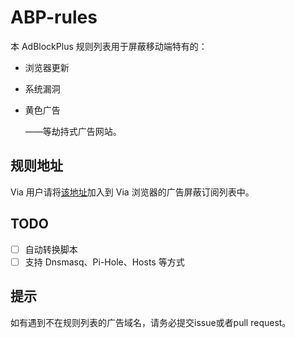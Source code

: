 # ABP-rules
本 AdBlockPlus 规则列表用于屏蔽移动端特有的：
* 浏览器更新
* 系统漏洞
* 黄色广告

     ——等劫持式广告网站。

## 规则地址
Via 用户请将[该地址](https://fastly.jsdelivr.net/gh/Lehmaning/ABP-rules/abp.txt)加入到 Via 浏览器的广告屏蔽订阅列表中。

## TODO
- [ ] 自动转换脚本
- [ ] 支持 Dnsmasq、Pi-Hole、Hosts 等方式

## 提示
如有遇到不在规则列表的广告域名，请务必提交issue或者pull request。

